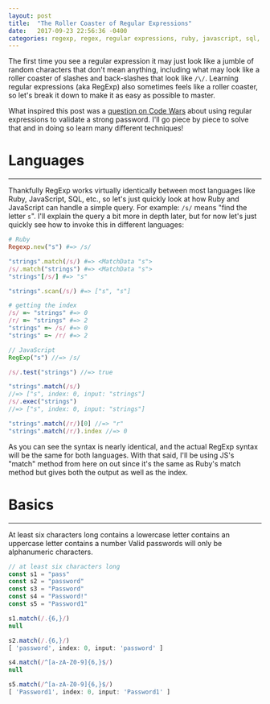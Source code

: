 ```yaml
---
layout: post
title:  "The Roller Coaster of Regular Expressions"
date:   2017-09-23 22:56:36 -0400
categories: regexp, regex, regular expressions, ruby, javascript, sql, tutorial
---
```

The first time you see a regular expression it may just look like a jumble of random characters that don't mean anything, including what may look like a roller coaster of slashes and back-slashes that look like `/\/`. Learning regular expressions (aka RegExp) also sometimes feels like a roller coaster, so let's break it down to make it as easy as possible to master.

What inspired this post was a [question on Code Wars](https://www.codewars.com/kata/regex-password-validation) about using regular expressions to validate a strong password. I'll go piece by piece to solve that and in doing so learn many different techniques!

# Languages
---
Thankfully RegExp works virtually identically between most languages like Ruby, JavaScript, SQL, etc., so let's just quickly look at how Ruby and JavaScript can handle a simple query. For example: `/s/` means "find the letter `s`". I'll explain the query a bit more in depth later, but for now let's just quickly see how to invoke this in different languages:

```ruby
# Ruby
Regexp.new("s") #=> /s/

"strings".match(/s/) #=> <MatchData "s">
/s/.match("strings") #=> <MatchData "s">
"strings"[/s/] #=> "s"

"strings".scan(/s/) #=> ["s", "s"]

# getting the index
/s/ =~ "strings" #=> 0
/r/ =~ "strings" #=> 2
"strings" =~ /s/ #=> 0
"strings" =~ /r/ #=> 2
```

```javascript
// JavaScript
RegExp("s") //=> /s/

/s/.test("strings") //=> true

"strings".match(/s/)
//=> ["s", index: 0, input: "strings"]
/s/.exec("strings")
//=> ["s", index: 0, input: "strings"]

"strings".match(/r/)[0] //=> "r"
"strings".match(/r/).index //=> 0
```

As you can see the syntax is nearly identical, and the actual RegExp syntax will be the same for both languages. With that said, I'll be using JS's "match" method from here on out since it's the same as Ruby's match method but gives both the output as well as the index.


# Basics
---


At least six characters long
contains a lowercase letter
contains an uppercase letter
contains a number
Valid passwords will only be alphanumeric characters.


```javascript
// at least six characters long
const s1 = "pass"
const s2 = "password"
const s3 = "Password"
const s4 = "Password!"
const s5 = "Password1"

s1.match(/.{6,}/)
null

s2.match(/.{6,}/)
[ 'password', index: 0, input: 'password' ]

s4.match(/^[a-zA-Z0-9]{6,}$/)
null

s5.match(/^[a-zA-Z0-9]{6,}$/)
[ 'Password1', index: 0, input: 'Password1' ]

```
